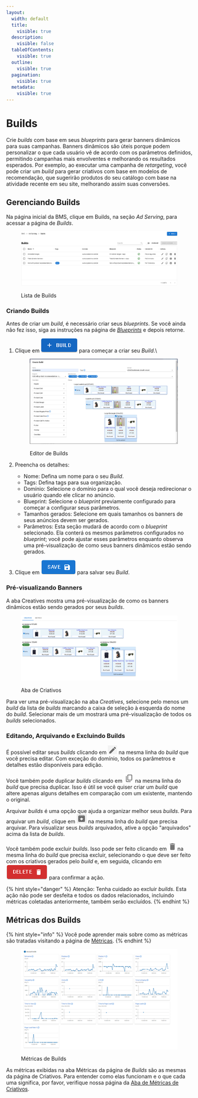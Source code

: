 ```yaml
---
layout:
  width: default
  title:
    visible: true
  description:
    visible: false
  tableOfContents:
    visible: true
  outline:
    visible: true
  pagination:
    visible: true
  metadata:
    visible: true
---
```


# Builds

Crie _builds_ com base em seus _blueprints_ para gerar banners dinâmicos para suas campanhas. Banners dinâmicos são úteis porque podem personalizar o que cada usuário vê de acordo com os parâmetros definidos, permitindo campanhas mais envolventes e melhorando os resultados esperados. Por exemplo, ao executar uma campanha de _retargeting_, você pode criar um _build_ para gerar criativos com base em modelos de recomendação, que sugerirão produtos do seu catálogo com base na atividade recente em seu site, melhorando assim suas conversões.

## Gerenciando Builds <a href="#managing-builds" id="managing-builds"></a>

Na página inicial da BMS, clique em Builds, na seção _Ad Serving_, para acessar a página de _Builds_.

<figure><img src="../../../.gitbook/assets/image (297).png" alt=""><figcaption><p>Lista de Builds</p></figcaption></figure>

### Criando Builds <a href="#creating-builds" id="creating-builds"></a>

Antes de criar um _build_, é necessário criar seus _blueprints_. Se você ainda não fez isso, siga as instruções na página de [_Blueprints_](blueprints.md) e depois retorne.

1.  Clique em <img src="../../../.gitbook/assets/image (298).png" alt="" data-size="line"> para começar a criar seu _Build_.\


    <figure><img src="../../../.gitbook/assets/image (299).png" alt=""><figcaption><p>Editor de Builds</p></figcaption></figure>
2. Preencha os detalhes:
   * Nome: Defina um nome para o seu _Build_.
   * Tags: Defina tags para sua organização.
   * Domínio: Selecione o domínio para o qual você deseja redirecionar o usuário quando ele clicar no anúncio.
   * Blueprint: Selecione o _blueprint_ previamente configurado para começar a configurar seus parâmetros.
   * Tamanhos gerados: Selecione em quais tamanhos os banners de seus anúncios devem ser gerados.
   * Parâmetros: Esta seção mudará de acordo com o _blueprint_ selecionado. Ela conterá os mesmos parâmetros configurados no _blueprint_; você pode ajustar esses parâmetros enquanto observa uma pré-visualização de como seus banners dinâmicos estão sendo gerados.
3. Clique em <img src="../../../.gitbook/assets/image (300).png" alt="" data-size="line"> para salvar seu _Build_.

### Pré-visualizando Banners <a href="#previewing-banners" id="previewing-banners"></a>

A aba Creatives mostra uma pré-visualização de como os banners dinâmicos estão sendo gerados por seus _builds_.

<figure><img src="../../../.gitbook/assets/image (302).png" alt=""><figcaption><p>Aba de Criativos</p></figcaption></figure>

Para ver uma pré-visualização na aba _Creatives_, selecione pelo menos um _build_ da lista de _builds_ marcando a caixa de seleção à esquerda do nome do _build_. Selecionar mais de um mostrará uma pré-visualização de todos os _builds_ selecionados.

### Editando, Arquivando e Excluindo Builds <a href="#editing-archiving-and-deleting-builds" id="editing-archiving-and-deleting-builds"></a>

É possível editar seus _builds_ clicando em <img src="../../../.gitbook/assets/image (30).png" alt="" data-size="line"> na mesma linha do _build_ que você precisa editar. Com exceção do domínio, todos os parâmetros e detalhes estão disponíveis para edição.

Você também pode duplicar _builds_ clicando em <img src="../../../.gitbook/assets/image (31).png" alt="" data-size="line"> na mesma linha do _build_ que precisa duplicar. Isso é útil se você quiser criar um _build_ que altere apenas alguns detalhes em comparação com um existente, mantendo o original.

Arquivar _builds_ é uma opção que ajuda a organizar melhor seus _builds_. Para arquivar um _build_, clique em <img src="../../../.gitbook/assets/image (32).png" alt="" data-size="line"> na mesma linha do _build_ que precisa arquivar. Para visualizar seus _builds_ arquivados, ative a opção "arquivados" acima da lista de _builds_.

Você também pode excluir _builds_. Isso pode ser feito clicando em <img src="../../../.gitbook/assets/image (33).png" alt="" data-size="line"> na mesma linha do _build_ que precisa excluir, selecionando o que deve ser feito com os criativos gerados pelo _build_ e, em seguida, clicando em <img src="../../../.gitbook/assets/image (34).png" alt="" data-size="line"> para confirmar a ação.

{% hint style="danger" %}
Atenção: Tenha cuidado ao excluir _builds_. Esta ação não pode ser desfeita e todos os dados relacionados, incluindo métricas coletadas anteriormente, também serão excluídos.
{% endhint %}

## Métricas dos Builds <a href="#builds-metrics" id="builds-metrics"></a>

{% hint style="info" %}
Você pode aprender mais sobre como as métricas são tratadas visitando a página de [Métricas](../../metrics.md).
{% endhint %}

<figure><img src="../../../.gitbook/assets/Captura de tela 2024-09-13 103846.png" alt=""><figcaption><p>Métricas de Builds</p></figcaption></figure>

As métricas exibidas na aba Métricas da página de _Builds_ são as mesmas da página de Criativos. Para entender como elas funcionam e o que cada uma significa, por favor, verifique nossa página da [Aba de Métricas de Criativos](../creatives.md#aba-de-metricas).
